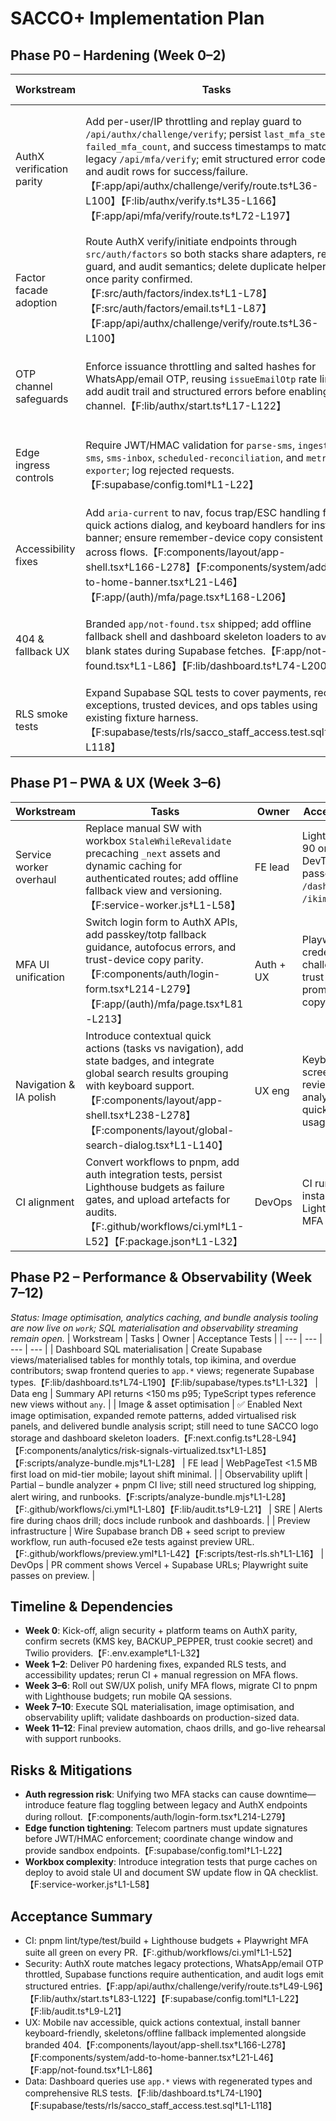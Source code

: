 # SACCO+ Implementation Plan

## Phase P0 – Hardening (Week 0–2)
| Workstream | Tasks | Owner | Acceptance Tests |
| --- | --- | --- | --- |
| AuthX verification parity | Add per-user/IP throttling and replay guard to `/api/authx/challenge/verify`; persist `last_mfa_step`, `failed_mfa_count`, and success timestamps to match legacy `/api/mfa/verify`; emit structured error codes and audit rows for success/failure.【F:app/api/authx/challenge/verify/route.ts†L36-L100】【F:lib/authx/verify.ts†L35-L166】【F:app/api/mfa/verify/route.ts†L72-L197】 | Auth squad | Playwright: wrong TOTP → 401 with `INVALID_CODE`; replay of recent step → 409; success updates cookies and Supabase fields. |
| Factor facade adoption | Route AuthX verify/initiate endpoints through `src/auth/factors` so both stacks share adapters, replay guard, and audit semantics; delete duplicate helpers once parity confirmed.【F:src/auth/factors/index.ts†L1-L78】【F:src/auth/factors/email.ts†L1-L87】【F:app/api/authx/challenge/verify/route.ts†L36-L100】 | Auth squad | AuthX POST uses facade responses; removing legacy helpers leaves Playwright suite green. |
| OTP channel safeguards | Enforce issuance throttling and salted hashes for WhatsApp/email OTP, reusing `issueEmailOtp` rate limits; add audit trail and structured errors before enabling channel.【F:lib/authx/start.ts†L17-L122】 | Platform | Unit tests for OTP store verifying rate limit + salt; audit rows appear in Supabase. |
| Edge ingress controls | Require JWT/HMAC validation for `parse-sms`, `ingest-sms`, `sms-inbox`, `scheduled-reconciliation`, and `metrics-exporter`; log rejected requests.【F:supabase/config.toml†L1-L22】 | Platform | Supabase function tests: unauthenticated calls → 401; signed requests succeed. |
| Accessibility fixes | Add `aria-current` to nav, focus trap/ESC handling for quick actions dialog, and keyboard handlers for install banner; ensure remember-device copy consistent across flows.【F:components/layout/app-shell.tsx†L166-L278】【F:components/system/add-to-home-banner.tsx†L21-L46】【F:app/(auth)/mfa/page.tsx†L168-L206】 | UX eng | axe-core clean on dashboard/MFA; keyboard-only walkthrough passes. |
| 404 & fallback UX | Branded `app/not-found.tsx` shipped; add offline fallback shell and dashboard skeleton loaders to avoid blank states during Supabase fetches.【F:app/not-found.tsx†L1-L86】【F:lib/dashboard.ts†L74-L200】 | FE lead | Visiting `/invalid` shows branded 404; dashboard shows skeleton during load. |
| RLS smoke tests | Expand Supabase SQL tests to cover payments, recon exceptions, trusted devices, and ops tables using existing fixture harness.【F:supabase/tests/rls/sacco_staff_access.test.sql†L1-L118】 | Data eng | `pnpm test:rls` covers new scripts; failing policy blocks CI. |

## Phase P1 – PWA & UX (Week 3–6)
| Workstream | Tasks | Owner | Acceptance Tests |
| --- | --- | --- | --- |
| Service worker overhaul | Replace manual SW with workbox `StaleWhileRevalidate` precaching `_next` assets and dynamic caching for authenticated routes; add offline fallback view and versioning.【F:service-worker.js†L1-L58】 | FE lead | Lighthouse PWA ≥ 90 on CI; offline DevTools audit passes for `/dashboard`, `/ikimina`, `/profile`. |
| MFA UI unification | Switch login form to AuthX APIs, add passkey/totp fallback guidance, autofocus errors, and trust-device copy parity.【F:components/auth/login-form.tsx†L214-L279】【F:app/(auth)/mfa/page.tsx†L81-L213】 | Auth + UX | Playwright: credentials→AuthX challenge success; trust device prompts match copy. |
| Navigation & IA polish | Introduce contextual quick actions (tasks vs navigation), add state badges, and integrate global search results grouping with keyboard support.【F:components/layout/app-shell.tsx†L238-L278】【F:components/layout/global-search-dialog.tsx†L1-L140】 | UX eng | Keyboard + screen-reader reviews approve; analytics tracks quick-action usage. |
| CI alignment | Convert workflows to pnpm, add auth integration tests, persist Lighthouse budgets as failure gates, and upload artefacts for audits.【F:.github/workflows/ci.yml†L1-L52】【F:package.json†L1-L32】 | DevOps | CI runs pnpm install, fails when Lighthouse < 90 or MFA tests fail. |

## Phase P2 – Performance & Observability (Week 7–12)
_Status: Image optimisation, analytics caching, and bundle analysis tooling are now live on `work`; SQL materialisation and observability streaming remain open._
| Workstream | Tasks | Owner | Acceptance Tests |
| --- | --- | --- | --- |
| Dashboard SQL materialisation | Create Supabase views/materialised tables for monthly totals, top ikimina, and overdue contributors; swap frontend queries to `app.*` views; regenerate Supabase types.【F:lib/dashboard.ts†L74-L190】【F:lib/supabase/types.ts†L1-L32】 | Data eng | Summary API returns <150 ms p95; TypeScript types reference new views without `any`. |
| Image & asset optimisation | ✅ Enabled Next image optimisation, expanded remote patterns, added virtualised risk panels, and delivered bundle analysis script; still need to tune SACCO logo storage and dashboard skeleton loaders.【F:next.config.ts†L28-L94】【F:components/analytics/risk-signals-virtualized.tsx†L1-L85】【F:scripts/analyze-bundle.mjs†L1-L28】 | FE lead | WebPageTest <1.5 MB first load on mid-tier mobile; layout shift minimal. |
| Observability uplift | Partial – bundle analyzer + pnpm CI live; still need structured log shipping, alert wiring, and runbooks.【F:scripts/analyze-bundle.mjs†L1-L28】【F:.github/workflows/ci.yml†L1-L80】【F:lib/audit.ts†L9-L21】 | SRE | Alerts fire during chaos drill; docs include runbook and dashboards. |
| Preview infrastructure | Wire Supabase branch DB + seed script to preview workflow, run auth-focused e2e tests against preview URL.【F:.github/workflows/preview.yml†L1-L42】【F:scripts/test-rls.sh†L1-L16】 | DevOps | PR comment shows Vercel + Supabase URLs; Playwright suite passes on preview. |

## Timeline & Dependencies
- **Week 0**: Kick-off, align security + platform teams on AuthX parity, confirm secrets (KMS key, BACKUP_PEPPER, trust cookie secret) and Twilio providers.【F:.env.example†L1-L32】
- **Week 1–2**: Deliver P0 hardening fixes, expanded RLS tests, and accessibility updates; rerun CI + manual regression on MFA flows.
- **Week 3–6**: Roll out SW/UX polish, unify MFA flows, migrate CI to pnpm with Lighthouse budgets; run mobile QA sessions.
- **Week 7–10**: Execute SQL materialisation, image optimisation, and observability uplift; validate dashboards on production-sized data.
- **Week 11–12**: Final preview automation, chaos drills, and go-live rehearsal with support runbooks.

## Risks & Mitigations
- **Auth regression risk**: Unifying two MFA stacks can cause downtime—introduce feature flag toggling between legacy and AuthX endpoints during rollout.【F:components/auth/login-form.tsx†L214-L279】
- **Edge function tightening**: Telecom partners must update signatures before JWT/HMAC enforcement; coordinate change window and provide sandbox endpoints.【F:supabase/config.toml†L1-L22】
- **Workbox complexity**: Introduce integration tests that purge caches on deploy to avoid stale UI and document SW update flow in QA checklist.【F:service-worker.js†L1-L58】

## Acceptance Summary
- CI: pnpm lint/type/test/build + Lighthouse budgets + Playwright MFA suite all green on every PR.【F:.github/workflows/ci.yml†L1-L52】
- Security: AuthX route matches legacy protections, WhatsApp/email OTP throttled, Supabase functions require authentication, and audit logs emit structured entries.【F:app/api/authx/challenge/verify/route.ts†L49-L96】【F:lib/authx/start.ts†L83-L122】【F:supabase/config.toml†L1-L22】【F:lib/audit.ts†L9-L21】
- UX: Mobile nav accessible, quick actions contextual, install banner keyboard-friendly, skeletons/offline fallback implemented alongside branded 404.【F:components/layout/app-shell.tsx†L166-L278】【F:components/system/add-to-home-banner.tsx†L21-L46】【F:app/not-found.tsx†L1-L86】
- Data: Dashboard queries use `app.*` views with regenerated types and comprehensive RLS tests.【F:lib/dashboard.ts†L74-L190】【F:supabase/tests/rls/sacco_staff_access.test.sql†L1-L118】
